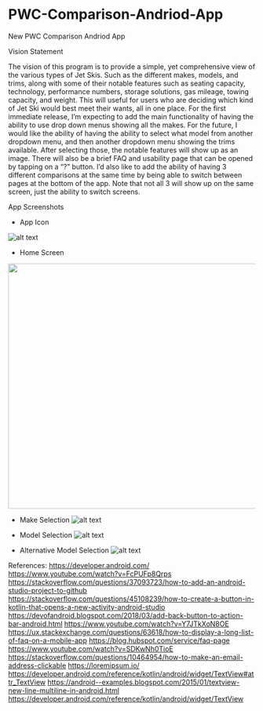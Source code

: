 # PWC-Comparison-Andriod-App
New PWC Comparison Andriod App

Vision Statement

The vision of this program is to provide a simple, yet comprehensive view of the various types of Jet Skis. Such as the different makes, models, and trims, along with some of their notable features such as seating capacity, technology, performance numbers, storage solutions, gas mileage, towing capacity, and weight. This will useful for users who are deciding which kind of Jet Ski would best meet their wants, all in one place. For the first immediate release, I’m expecting to add the main functionality of having the ability to use drop down menus showing all the makes. 
For the future, I would like the ability of having the ability to select what model from another dropdown menu, and then another dropdown menu showing the trims available. After selecting those, the notable features will show up as an image. There will also be a brief FAQ and usability page that can be opened by tapping on a “?” button. I’d also like to add the ability of having 3 different comparisons at the same time by being able to switch between pages at the bottom of the app. Note that not all 3 will show up on the same screen, just the ability to switch screens.

App Screenshots

- App Icon

![alt text](https://github.com/ChristianMRodas/PWC-Comparison-Andriod-App/blob/master/App%20Icon.png?raw=true)


- Home Screen

<img src="https://github.com/ChristianMRodas/PWC-Comparison-Andriod-App/blob/master/make%20confirm.png?raw=true" 
     width="17500" 
     height="500" />


- Make Selection
![alt text](https://github.com/ChristianMRodas/PWC-Comparison-Andriod-App/blob/master/model%202.png?raw=true)


- Model Selection
![alt text](https://github.com/ChristianMRodas/PWC-Comparison-Andriod-App/blob/master/model.png?raw=true)


- Alternative Model Selection
![alt text](https://github.com/ChristianMRodas/PWC-Comparison-Andriod-App/blob/master/model%20alt.png?raw=true)

References:
https://developer.android.com/
https://www.youtube.com/watch?v=FcPUFp8Qrps
https://stackoverflow.com/questions/37093723/how-to-add-an-android-studio-project-to-github
https://stackoverflow.com/questions/45108239/how-to-create-a-button-in-kotlin-that-opens-a-new-activity-android-studio
https://devofandroid.blogspot.com/2018/03/add-back-button-to-action-bar-android.html
https://www.youtube.com/watch?v=Y7JTkXoN8OE
https://ux.stackexchange.com/questions/63618/how-to-display-a-long-list-of-faq-on-a-mobile-app
https://blog.hubspot.com/service/faq-page
https://www.youtube.com/watch?v=SDKwNh0TioE
https://stackoverflow.com/questions/10464954/how-to-make-an-email-address-clickable
https://loremipsum.io/
https://developer.android.com/reference/kotlin/android/widget/TextView#attr_TextView
https://android--examples.blogspot.com/2015/01/textview-new-line-multiline-in-android.html
https://developer.android.com/reference/kotlin/android/widget/TextView
